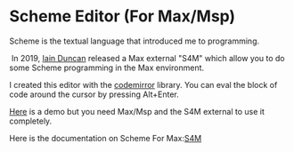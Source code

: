 # Scheme Editor (For Max/Msp)

  Scheme is the textual language that introduced me to programming.

​	In 2019, [Iain Duncan](https://github.com/iainctduncan) released a Max external "S4M" which allow you to do some Scheme programming in the Max environment. 

I created this editor with the [codemirror](https://codemirror.net/) library. You can eval the block of code around the cursor by pressing Alt+Enter. 

[Here](https://guillaume-leo.github.io/schemeEditorForMax/) is a demo but you need Max/Msp and the S4M external to use it completely.

Here is the documentation on Scheme For Max:[S4M](https://iainctduncan.github.io/scheme-for-max-docs/)


